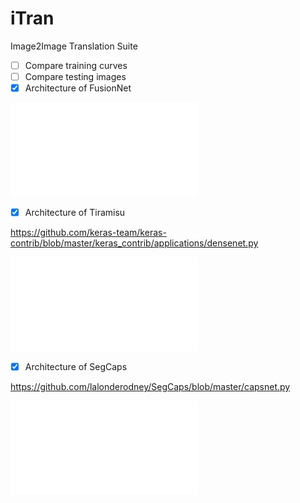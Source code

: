 # iTran
Image2Image Translation Suite
- [ ] Compare training curves     
- [ ] Compare testing images
- [x] Architecture of FusionNet

![FusionNet](Architecture_FusionNet.pdf)

- [x] Architecture of Tiramisu    

https://github.com/keras-team/keras-contrib/blob/master/keras_contrib/applications/densenet.py

![Tiramisu](Architecture_Tiramisu.pdf)

- [x] Architecture of SegCaps     

https://github.com/lalonderodney/SegCaps/blob/master/capsnet.py 

![SegCaps](Architecture_SegCaps.pdf)

